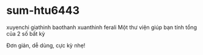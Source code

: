 # sum-htu6443
xuyenchi
giathinh
baothanh
xuanthinh
ferali
Một thư viện giúp bạn tính tổng của 2 số bất kỳ

Đơn giản, dễ dùng, cực kỳ nhẹ!
